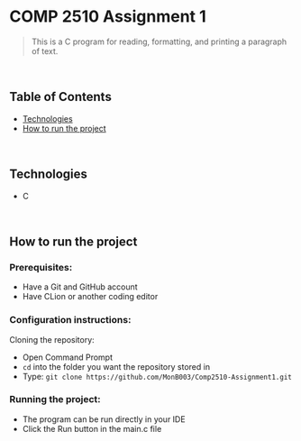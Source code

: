 # COMP 2510 Assignment 1
> This is a C program for reading, formatting, and printing a paragraph of text.

<br>

## Table of Contents
- [Technologies](#technologies)
- [How to run the project](#how-to-run-project)

<br>

## Technologies
* C

<br>

## <a id="how-to-run-project">How to run the project</a>
### Prerequisites:
- Have a Git and GitHub account
- Have CLion or another coding editor

### Configuration instructions:

Cloning the repository:
- Open Command Prompt 
- `cd` into the folder you want the repository stored in
- Type: `git clone https://github.com/MonB003/Comp2510-Assignment1.git`


### Running the project:
- The program can be run directly in your IDE
- Click the Run button in the main.c file
